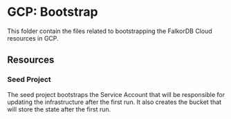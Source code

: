 # GCP: Bootstrap

This folder contain the files related to bootstrapping the FalkorDB Cloud resources in GCP.

## Resources


### Seed Project

The seed project bootstraps the Service Account that will be responsible for updating the infrastructure after the first run. It also creates the bucket that will store the state after the first run.
